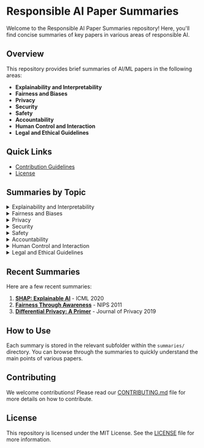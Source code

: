 # Responsible AI Paper Summaries

Welcome to the Responsible AI Paper Summaries repository! Here, you'll find concise summaries of key papers in various areas of responsible AI.

## Overview

This repository provides brief summaries of AI/ML papers in the following areas:
- **Explainability and Interpretability**
- **Fairness and Biases**
- **Privacy**
- **Security**
- **Safety**
- **Accountability**
- **Human Control and Interaction**
- **Legal and Ethical Guidelines**

## Quick Links

- [Contribution Guidelines](CONTRIBUTING.md)
- [License](LICENSE)

## Summaries by Topic

<details>
  <summary>Explainability and Interpretability</summary>
  
  ### Explainability and Interpretability


  1. **[SHAP: Explainable AI](summaries/explainability/SHAP.md)** - ICML 2020
     - **Summary**: Introduces SHAP values for explainable AI, providing a unified measure of feature importance.

  2. **[LIME: Local Interpretable Model-Agnostic Explanations](summaries/explainability/LIME.md)** - KDD 2016
     - **Summary**: Proposes LIME, a technique to explain the predictions of any classifier by approximating it locally with an interpretable model.

</details>

<details>
  <summary>Fairness and Biases</summary>
  
  ### Fairness and Biases


  1. **[Fairness Through Awareness](summaries/fairness_bias/FairnessThroughAwareness.md)** - NIPS 2011
     - **Summary**: Discusses techniques to ensure fairness in machine learning models by making them aware of potential biases.

  <!-- Add more summaries here -->

</details>

<details>
  <summary>Privacy</summary>
  
  ### Privacy


  1. **[Differential Privacy: A Primer](summaries/privacy/DifferentialPrivacy.md)** - Journal of Privacy 2019
     - **Summary**: Introduces differential privacy and its applications in ensuring data privacy.

  <!-- Add more summaries here -->

</details>

<details>
  <summary>Security</summary>
  
  ### Security


  <!-- Add summaries here -->

</details>

<details>
  <summary>Safety</summary>
  
  ### Safety


  <!-- Add summaries here -->

</details>

<details>
  <summary>Accountability</summary>
  
  ### Accountability


  <!-- Add summaries here -->

</details>

<details>
  <summary>Human Control and Interaction</summary>
  
  ### Human Control and Interaction


  <!-- Add summaries here -->

</details>

<details>
  <summary>Legal and Ethical Guidelines</summary>
  
  ### Legal and Ethical Guidelines


  <!-- Add summaries here -->

</details>

## Recent Summaries

Here are a few recent summaries:

1. **[SHAP: Explainable AI](summaries/explainability/SHAP.md)** - ICML 2020
2. **[Fairness Through Awareness](summaries/fairness_bias/FairnessThroughAwareness.md)** - NIPS 2011
3. **[Differential Privacy: A Primer](summaries/privacy/DifferentialPrivacy.md)** - Journal of Privacy 2019

## How to Use

Each summary is stored in the relevant subfolder within the `summaries/` directory. You can browse through the summaries to quickly understand the main points of various papers.

## Contributing

We welcome contributions! Please read our [CONTRIBUTING.md](CONTRIBUTING.md) file for more details on how to contribute.

## License

This repository is licensed under the MIT License. See the [LICENSE](LICENSE) file for more information.
